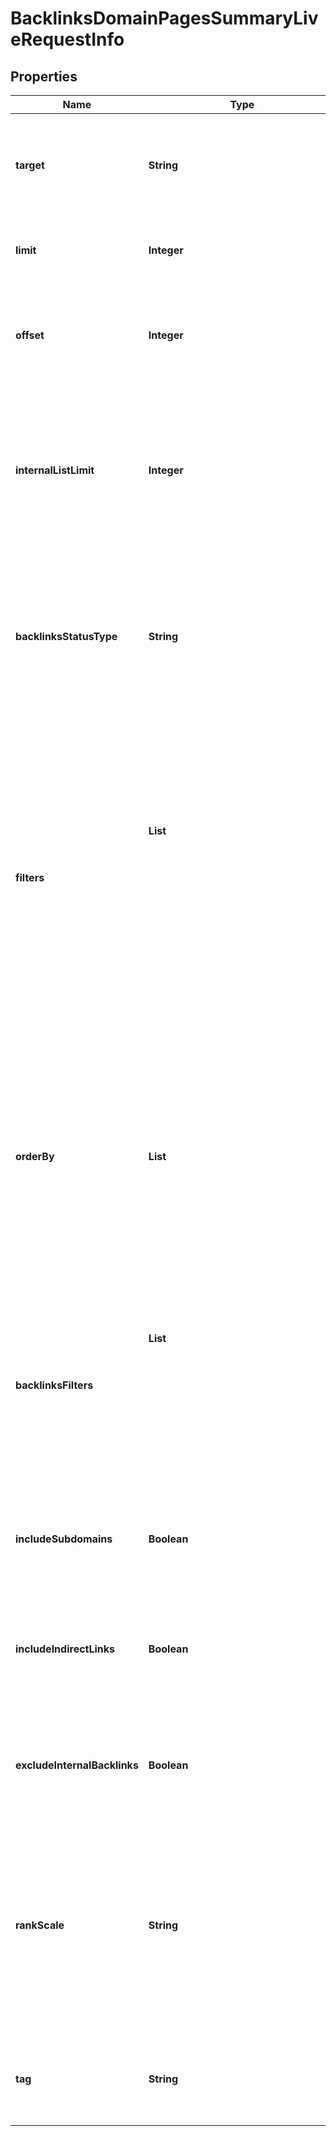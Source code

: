# BacklinksDomainPagesSummaryLiveRequestInfo


## Properties

| Name | Type | Description | Notes |
|------------ | ------------- | ------------- | -------------|
**target** | **String** | domain, subdomain or webpage to get summary data for<br>required field<br>a domain or a subdomain should be specified without https:// and www.<br>a page should be specified with absolute URL (including http:// or https://) |[optional]|
**limit** | **Integer** | the maximum number of returned anchors<br>optional field<br>default value: 100<br>maximum value: 1000 |[optional]|
**offset** | **Integer** | offset in the results array of returned anchors<br>optional field<br>default value: 0<br>if you specify the 10 value, the first ten anchors in the results array will be omitted and the data will be provided for the successive anchors |[optional]|
**internalListLimit** | **Integer** | maximum number of elements within internal arrays<br>optional field<br>you can use this field to limit the number of elements within the following arrays:<br>referring_links_tld<br>referring_links_types<br>referring_links_attributes<br>referring_links_platform_types<br>referring_links_semantic_locations<br>default value: 10<br>maximum value: 1000 |[optional]|
**backlinksStatusType** | **String** | set what backlinks to return and count<br>optional field<br>you can use this field to choose what backlinks will be returned and used for aggregated metrics for your target;<br>possible values:<br>all – all backlinks will be returned and counted;<br>live – backlinks found during the last check will be returned and counted;<br>lost – lost backlinks will be returned and counted;<br>default value: live |[optional]|
**filters** | **List<Object>** | array of results filtering parameters<br>optional field<br>you can add several filters at once (8 filters maximum)<br>you should set a logical operator and, or between the conditions<br>the following operators are supported:<br>regex, not_regex, =, <>, in, not_in, like, not_like, ilike, not_ilike, match, not_match<br>you can use the % operator with like and not_like to match any string of zero or more characters<br>example:<br>['referring_links_types.anchors','>','1']<br>[['broken_pages','>','2'],<br>'and',<br>['backlinks','>','10']]<br>[['first_seen','>','2017-10-23 11:31:45 +00:00'],<br>'and',<br>[['anchor','like','%seo%'],'or',['referring_domains','>','10']]]<br>The full list of possible filters is available here. |[optional]|
**orderBy** | **List<String>** | results sorting rules<br>optional field<br>you can use the same values as in the filters array to sort the results<br>possible sorting types:<br>asc – results will be sorted in the ascending order<br>desc – results will be sorted in the descending order<br>you should use a comma to set up a sorting type<br>example:<br>['backlinks,desc']<br>note that you can set no more than three sorting rules in a single request<br>you should use a comma to separate several sorting rules<br>example:<br>['backlinks,desc','rank,asc'] |[optional]|
**backlinksFilters** | **List<Object>** | filter the backlinks of your target<br>optional field<br>you can use this field to filter the initial backlinks that will be included in the dataset for aggregated metrics for your target<br>you can filter the backlinks by all fields available in the response of this endpoint<br>using this parameter, you can include only dofollow backlinks in the response and create a flexible backlinks dataset to calculate the metrics for<br>example:<br>'backlinks_filters': [['dofollow', '=', true]] |[optional]|
**includeSubdomains** | **Boolean** | indicates if the subdomains of the target domain will be included in the search<br>optional field<br>if set to false, the subdomains will be ignored<br>default value: true |[optional]|
**includeIndirectLinks** | **Boolean** | indicates if indirect links to the target will be included in the results<br>optional field<br>if set to true, the results will include data on indirect links pointing to a page that either redirects to the target, or points to a canonical page<br>if set to false, indirect links will be ignored<br>default value: true |[optional]|
**excludeInternalBacklinks** | **Boolean** | indicates whether the backlinks from subdomains of the target are excluded<br>optional field<br>if set to false, backlinks from the subdomains of the target domain will be ommited and you won’t receive the same domain in the response;<br>default value: true |[optional]|
**rankScale** | **String** | defines the scale used for calculating and displaying the rank, domain_from_rank, and page_from_rank values<br>optional field<br>you can use this parameter to choose whether rank values are presented on a 0–100 or 0–1000 scale<br>possible values:<br>one_hundred — rank values are displayed on a 0–100 scale<br>one_thousand — rank values are displayed on a 0–1000 scale<br>default value: one_thousand<br>learn more about how this parameter works and how ranking metrics are calculated in this Help Center article |[optional]|
**tag** | **String** | user-defined task identifier<br>optional field<br>the character limit is 255<br>you can use this parameter to identify the task and match it with the result<br>you will find the specified tag value in the data object of the response |[optional]|